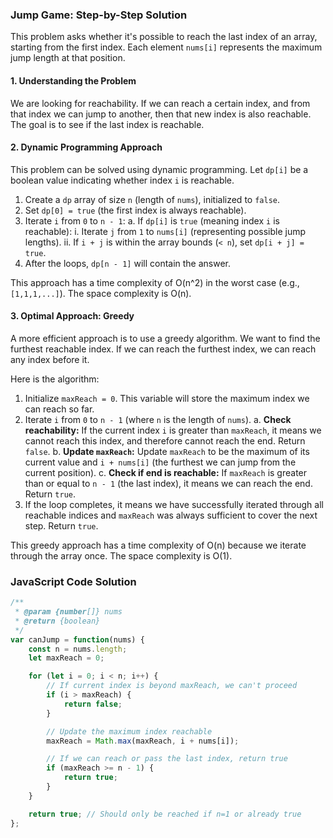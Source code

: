 ### Jump Game: Step-by-Step Solution

This problem asks whether it's possible to reach the last index of an array, starting from the first index. Each element `nums[i]` represents the maximum jump length at that position.

#### 1. Understanding the Problem

We are looking for reachability. If we can reach a certain index, and from that index we can jump to another, then that new index is also reachable. The goal is to see if the last index is reachable.

#### 2. Dynamic Programming Approach

This problem can be solved using dynamic programming. Let `dp[i]` be a boolean value indicating whether index `i` is reachable.

1.  Create a `dp` array of size `n` (length of `nums`), initialized to `false`.
2.  Set `dp[0] = true` (the first index is always reachable).
3.  Iterate `i` from `0` to `n - 1`:
    a. If `dp[i]` is `true` (meaning index `i` is reachable):
        i. Iterate `j` from `1` to `nums[i]` (representing possible jump lengths).
        ii. If `i + j` is within the array bounds (`< n`), set `dp[i + j] = true`.
4.  After the loops, `dp[n - 1]` will contain the answer.

This approach has a time complexity of O(n^2) in the worst case (e.g., `[1,1,1,...]`). The space complexity is O(n).

#### 3. Optimal Approach: Greedy

A more efficient approach is to use a greedy algorithm. We want to find the furthest reachable index. If we can reach the furthest index, we can reach any index before it.

Here is the algorithm:

1.  Initialize `maxReach = 0`. This variable will store the maximum index we can reach so far.
2.  Iterate `i` from `0` to `n - 1` (where `n` is the length of `nums`).
    a. **Check reachability:** If the current index `i` is greater than `maxReach`, it means we cannot reach this index, and therefore cannot reach the end. Return `false`.
    b. **Update `maxReach`:** Update `maxReach` to be the maximum of its current value and `i + nums[i]` (the furthest we can jump from the current position).
    c. **Check if end is reachable:** If `maxReach` is greater than or equal to `n - 1` (the last index), it means we can reach the end. Return `true`.
3.  If the loop completes, it means we have successfully iterated through all reachable indices and `maxReach` was always sufficient to cover the next step. Return `true`.

This greedy approach has a time complexity of O(n) because we iterate through the array once. The space complexity is O(1).

### JavaScript Code Solution

```javascript
/**
 * @param {number[]} nums
 * @return {boolean}
 */
var canJump = function(nums) {
    const n = nums.length;
    let maxReach = 0;

    for (let i = 0; i < n; i++) {
        // If current index is beyond maxReach, we can't proceed
        if (i > maxReach) {
            return false;
        }

        // Update the maximum index reachable
        maxReach = Math.max(maxReach, i + nums[i]);

        // If we can reach or pass the last index, return true
        if (maxReach >= n - 1) {
            return true;
        }
    }

    return true; // Should only be reached if n=1 or already true
};
```
